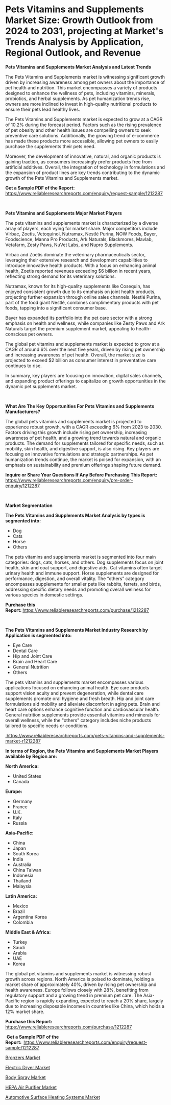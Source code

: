 <p><h1>Pets Vitamins and Supplements Market Size: Growth Outlook from 2024 to 2031, projecting at Market's Trends Analysis by Application, Regional Outlook, and Revenue</h1></p><p><strong>Pets Vitamins and Supplements Market Analysis and Latest Trends</strong></p>
<p><p>The Pets Vitamins and Supplements market is witnessing significant growth driven by increasing awareness among pet owners about the importance of pet health and nutrition. This market encompasses a variety of products designed to enhance the wellness of pets, including vitamins, minerals, probiotics, and herbal supplements. As pet humanization trends rise, owners are more inclined to invest in high-quality nutritional products to ensure their pets lead healthy lives.</p><p>The Pets Vitamins and Supplements market is expected to grow at a CAGR of 10.2% during the forecast period. Factors such as the rising prevalence of pet obesity and other health issues are compelling owners to seek preventive care solutions. Additionally, the growing trend of e-commerce has made these products more accessible, allowing pet owners to easily purchase the supplements their pets need.</p><p>Moreover, the development of innovative, natural, and organic products is gaining traction, as consumers increasingly prefer products free from artificial additives. Overall, the integration of technology in formulations and the expansion of product lines are key trends contributing to the dynamic growth of the Pets Vitamins and Supplements market.</p></p>
<p><strong>Get a Sample PDF of the Report:&nbsp;</strong> <a href="https://www.reliableresearchreports.com/enquiry/request-sample/1212287?utm_campaign=1289&utm_medium=2&utm_source=Github&utm_content=ia&utm_term=06102024&utm_id=pets-vitamins-and-supplements">https://www.reliableresearchreports.com/enquiry/request-sample/1212287</a></p>
<p>&nbsp;</p>
<p><strong>Pets Vitamins and Supplements Major Market Players</strong></p>
<p><p>The pets vitamins and supplements market is characterized by a diverse array of players, each vying for market share. Major competitors include Virbac, Zoetis, Vetoquinol, Nutramax, Nestlé Purina, NOW Foods, Bayer, Foodscience, Manna Pro Products, Ark Naturals, Blackmores, Mavlab, Vetafarm, Zesty Paws, NuVet Labs, and Nupro Supplements. </p><p>Virbac and Zoetis dominate the veterinary pharmaceuticals sector, leveraging their extensive research and development capabilities to introduce innovative health products. With a focus on enhancing animal health, Zoetis reported revenues exceeding $6 billion in recent years, reflecting strong demand for its veterinary solutions. </p><p>Nutramax, known for its high-quality supplements like Cosequin, has enjoyed consistent growth due to its emphasis on joint health products, projecting further expansion through online sales channels. Nestlé Purina, part of the food giant Nestlé, combines complimentary products with pet foods, tapping into a significant consumer base.</p><p>Bayer has expanded its portfolio into the pet care sector with a strong emphasis on health and wellness, while companies like Zesty Paws and Ark Naturals target the premium supplement market, appealing to health-conscious pet owners.</p><p>The global pet vitamins and supplements market is expected to grow at a CAGR of around 6% over the next five years, driven by rising pet ownership and increasing awareness of pet health. Overall, the market size is projected to exceed $2 billion as consumer interest in preventative care continues to rise.</p><p>In summary, key players are focusing on innovation, digital sales channels, and expanding product offerings to capitalize on growth opportunities in the dynamic pet supplements market.</p></p>
<p>&nbsp;</p>
<p><strong>What Are The Key Opportunities For Pets Vitamins and Supplements Manufacturers?</strong></p>
<p><p>The global pets vitamins and supplements market is projected to experience robust growth, with a CAGR exceeding 6% from 2023 to 2030. Factors driving this growth include rising pet ownership, increasing awareness of pet health, and a growing trend towards natural and organic products. The demand for supplements tailored for specific needs, such as mobility, skin health, and digestive support, is also rising. Key players are focusing on innovative formulations and strategic partnerships. As pet humanization trends continue, the market is poised for expansion, with an emphasis on sustainability and premium offerings shaping future demand.</p></p>
<p><strong>Inquire or Share Your Questions If Any Before Purchasing This Report:</strong> <a href="https://www.reliableresearchreports.com/enquiry/pre-order-enquiry/1212287?utm_campaign=1289&utm_medium=2&utm_source=Github&utm_content=ia&utm_term=06102024&utm_id=pets-vitamins-and-supplements">https://www.reliableresearchreports.com/enquiry/pre-order-enquiry/1212287</a></p>
<p>&nbsp;</p>
<p><strong>Market Segmentation</strong></p>
<p><strong>The Pets Vitamins and Supplements Market Analysis by types is segmented into:</strong></p>
<p><ul><li>Dog</li><li>Cats</li><li>Horse</li><li>Others</li></ul></p>
<p><p>The pets vitamins and supplements market is segmented into four main categories: dogs, cats, horses, and others. Dog supplements focus on joint health, skin and coat support, and digestive aids. Cat vitamins often target urinary health and immune support. Horse supplements are designed for performance, digestion, and overall vitality. The “others” category encompasses supplements for smaller pets like rabbits, ferrets, and birds, addressing specific dietary needs and promoting overall wellness for various species in domestic settings.</p></p>
<p><strong>Purchase this Report:&nbsp;</strong><a href="https://www.reliableresearchreports.com/purchase/1212287?utm_campaign=1289&utm_medium=2&utm_source=Github&utm_content=ia&utm_term=06102024&utm_id=pets-vitamins-and-supplements">https://www.reliableresearchreports.com/purchase/1212287</a></p>
<p>&nbsp;</p>
<p><strong>The Pets Vitamins and Supplements Market Industry Research by Application is segmented into:</strong></p>
<p><ul><li>Eye Care</li><li>Dental Care</li><li>Hip and Joint Care</li><li>Brain and Heart Care</li><li>General Nutrition</li><li>Others</li></ul></p>
<p><p>The pets vitamins and supplements market encompasses various applications focused on enhancing animal health. Eye care products support vision acuity and prevent degeneration, while dental care supplements promote oral hygiene and fresh breath. Hip and joint care formulations aid mobility and alleviate discomfort in aging pets. Brain and heart care options enhance cognitive function and cardiovascular health. General nutrition supplements provide essential vitamins and minerals for overall wellness, while the "others" category includes niche products tailored to specific needs or conditions.</p></p>
<p><a href="https://www.reliableresearchreports.com/pets-vitamins-and-supplements-market-r1212287?utm_campaign=1289&utm_medium=2&utm_source=Github&utm_content=ia&utm_term=06102024&utm_id=pets-vitamins-and-supplements">&nbsp;https://www.reliableresearchreports.com/pets-vitamins-and-supplements-market-r1212287</a></p>
<p><strong>In terms of Region, the Pets Vitamins and Supplements Market Players available by Region are:</strong></p>
<p>
    <p> <strong> North America: </strong>
        <ul>
            <li>United States</li>
            <li>Canada</li>
        </ul>
        </p> 
    <p> <strong> Europe: </strong>
        <ul>
            <li>Germany</li>
            <li>France</li>
            <li>U.K.</li>
            <li>Italy</li>
            <li>Russia</li>
        </ul>
        </p> 
    <p> <strong> Asia-Pacific: </strong>
        <ul>
            <li>China</li>
            <li>Japan</li>
            <li>South Korea</li>
            <li>India</li>
            <li>Australia</li>
            <li>China Taiwan</li>
            <li>Indonesia</li>
            <li>Thailand</li>
            <li>Malaysia</li>
        </ul>
        </p> 
    <p> <strong> Latin America: </strong>
        <ul>
            <li>Mexico</li>
            <li>Brazil</li>
            <li>Argentina Korea</li>
            <li>Colombia</li>
        </ul>
        </p> 
    <p> <strong> Middle East & Africa: </strong>
        <ul>
            <li>Turkey</li>
            <li>Saudi</li>
            <li>Arabia</li>
            <li>UAE</li>
            <li>Korea</li>
        </ul>
    </p>
    </p>
<p><p>The global pet vitamins and supplements market is witnessing robust growth across regions. North America is poised to dominate, holding a market share of approximately 40%, driven by rising pet ownership and health awareness. Europe follows closely with 28%, benefiting from regulatory support and a growing trend in premium pet care. The Asia-Pacific region is rapidly expanding, expected to reach a 20% share, largely due to increasing disposable incomes in countries like China, which holds a 12% market share.</p></p>
<p><strong>Purchase this Report: </strong><a href="https://www.reliableresearchreports.com/purchase/1212287?utm_campaign=1289&utm_medium=2&utm_source=Github&utm_content=ia&utm_term=06102024&utm_id=pets-vitamins-and-supplements">https://www.reliableresearchreports.com/purchase/1212287</a></p>
<p>&nbsp;<strong>Get a Sample PDF of the Report:&nbsp;&nbsp;</strong><a href="https://www.reliableresearchreports.com/enquiry/request-sample/1212287?utm_campaign=1289&utm_medium=2&utm_source=Github&utm_content=ia&utm_term=06102024&utm_id=pets-vitamins-and-supplements">https://www.reliableresearchreports.com/enquiry/request-sample/1212287</a></p>
<p><strong></strong></p>
<p><p><a href="https://www.linkedin.com/pulse/future-innovation-global-bronzers-market-growth-opportunities-ui6je?utm_campaign=1289&utm_medium=2&utm_source=Github&utm_content=ia&utm_term=06102024&utm_id=pets-vitamins-and-supplements">Bronzers Market</a></p><p><a href="https://www.linkedin.com/pulse/market-dynamics-future-trends-global-electric-dryer-sector-forecasted-aqgce?utm_campaign=1289&utm_medium=2&utm_source=Github&utm_content=ia&utm_term=06102024&utm_id=pets-vitamins-and-supplements">Electric Dryer Market</a></p><p><a href="https://www.linkedin.com/pulse/market-insights-global-body-spray-forecast-innovation-trends-7noge?utm_campaign=1289&utm_medium=2&utm_source=Github&utm_content=ia&utm_term=06102024&utm_id=pets-vitamins-and-supplements">Body Spray Market</a></p><p><a href="https://www.linkedin.com/pulse/future-innovation-global-hepa-air-purifier-market-growth-opportunities-a0oxe?utm_campaign=1289&utm_medium=2&utm_source=Github&utm_content=ia&utm_term=06102024&utm_id=pets-vitamins-and-supplements">HEPA Air Purifier Market</a></p><p><a href="https://github.com/globismark/Market-Research-Report-List-5/blob/main/automotive-surface-heating-systems-market.md?utm_campaign=1289&utm_medium=2&utm_source=Github&utm_content=ia&utm_term=06102024&utm_id=pets-vitamins-and-supplements">Automotive Surface Heating Systems Market</a></p></p>